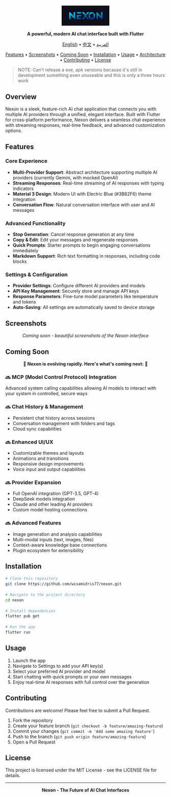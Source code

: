 <p align="center">
  <img src="assets/app_icon_logo.jpeg" alt="Nexon" width="150">
</p>

<p align="center">
  <b>A powerful, modern AI chat interface built with Flutter</b>
</p>

<p align="center">
  <a href="README.md">English</a> •
  <a href="README.zh.md">中文</a> •
  <a href="README.ar.md">العربية</a>
</p>

<p align="center">
  <a href="#features">Features</a> •
  <a href="#screenshots">Screenshots</a> •
  <a href="#coming-soon">Coming Soon</a> •
  <a href="#installation">Installation</a> •
  <a href="#usage">Usage</a> •
  <a href="#architecture">Architecture</a> •
  <a href="#contributing">Contributing</a> •
  <a href="#license">License</a>
</p>

> NOTE: Can't release a exe, apk versions because it's still in development something even unuseable and this is only a three hours work

## Overview

Nexon is a sleek, feature-rich AI chat application that connects you with multiple AI providers through a unified, elegant interface. Built with Flutter for cross-platform performance, Nexon delivers a seamless chat experience with streaming responses, real-time feedback, and advanced customization options.

## Features

### Core Experience
- **Multi-Provider Support**: Abstract architecture supporting multiple AI providers (currently Gemini, with mocked OpenAI)
- **Streaming Responses**: Real-time streaming of AI responses with typing indicators
- **Material 3 Design**: Modern UI with Electric Blue (#3B82F6) theme integration
- **Conversation Flow**: Natural conversation interface with user and AI messages

### Advanced Functionality
- **Stop Generation**: Cancel response generation at any time
- **Copy & Edit**: Edit your messages and regenerate responses
- **Quick Prompts**: Starter prompts to begin engaging conversations immediately
- **Markdown Support**: Rich text formatting in responses, including code blocks

### Settings & Configuration
- **Provider Settings**: Configure different AI providers and models
- **API Key Management**: Securely store and manage API keys
- **Response Parameters**: Fine-tune model parameters like temperature and tokens
- **Auto-Saving**: All settings are automatically saved to device storage

## Screenshots

<p align="center">
  <i>Coming soon - beautiful screenshots of the Nexon interface</i>
</p>

## Coming Soon

<p align="center">🚀 <b>Nexon is evolving rapidly. Here's what's coming next:</b> 🚀</p>

### 🔜 MCP (Model Control Protocol) Integration
Advanced system calling capabilities allowing AI models to interact with your system in controlled, secure ways

### 🔜 Chat History & Management
- Persistent chat history across sessions
- Conversation management with folders and tags
- Cloud sync capabilities

### 🔜 Enhanced UI/UX
- Customizable themes and layouts
- Animations and transitions
- Responsive design improvements
- Voice input and output capabilities

### 🔜 Provider Expansion
- Full OpenAI integration (GPT-3.5, GPT-4)
- DeepSeek models integration
- Claude and other leading AI providers
- Custom model hosting connections

### 🔜 Advanced Features
- Image generation and analysis capabilities
- Multi-modal inputs (text, images, files)
- Context-aware knowledge base connections
- Plugin ecosystem for extensibility


## Installation

```bash
# Clone this repository
git clone https://github.com/wisamidris77/nexon.git

# Navigate to the project directory
cd nexon

# Install dependencies
flutter pub get

# Run the app
flutter run
```

## Usage

1. Launch the app
2. Navigate to Settings to add your API key(s)
3. Select your preferred AI provider and model
4. Start chatting with quick prompts or your own messages
5. Enjoy real-time AI responses with full control over the generation


## Contributing

Contributions are welcome! Please feel free to submit a Pull Request.

1. Fork the repository
2. Create your feature branch (`git checkout -b feature/amazing-feature`)
3. Commit your changes (`git commit -m 'Add some amazing feature'`)
4. Push to the branch (`git push origin feature/amazing-feature`)
5. Open a Pull Request

## License

This project is licensed under the MIT License - see the LICENSE file for details.

---

<p align="center">
  <b>Nexon - The Future of AI Chat Interfaces</b>
</p>
